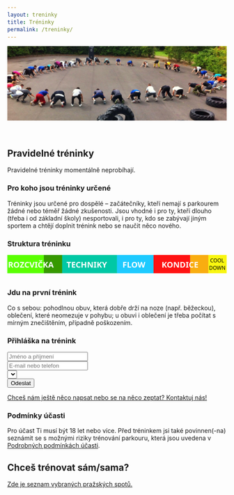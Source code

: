 ```yaml
---
layout: treninky
title: Tréninky
permalink: /treninky/
---
```


<script src="//code.jquery.com/jquery-1.11.3.min.js"></script>

<a href="#" class="image fit"><img src="/images/training.jpg" alt="" /></a>

<a id="pravidelne"></a>

   

## Pravidelné tréninky

Pravidelné tréninky momentálně neprobíhají.

<!-- <a href="#prihlaska" class="button special">Přihlas se zde</a> -->

### Pro koho jsou tréninky určené

Tréninky jsou určené pro dospělé – začátečníky, kteří nemají s parkourem žádné nebo téměř žádné zkušenosti. Jsou vhodné i pro ty, kteří dlouho (třeba i od základní školy) nesportovali, i pro ty, kdo se zabývají jiným sportem a chtějí doplnit trénink nebo se naučit něco nového.

### Struktura tréninku

<div class="svg-container">
<svg id="svg2" xmlns:rdf="http://www.w3.org/1999/02/22-rdf-syntax-ns#" xmlns="http://www.w3.org/2000/svg" version="1.1" xmlns:cc="http://creativecommons.org/ns#" xmlns:dc="http://purl.org/dc/elements/1.1/" xmlns:xlink="//www.w3.org/1999/xlink" viewBox="0 0 600 60" preserveAspectRatio="xMinYMin meet" class="svg-content">
<metadata id="metadata6"><rdf:RDF><cc:Work rdf:about=""><dc:format>image/svg+xml</dc:format><dc:type rdf:resource="http://purl.org/dc/dcmitype/StillImage"/><dc:title/></cc:Work></rdf:RDF></metadata>

<rect height="50" width="100" fill="#5aff00"/>
<rect height="50" width="50" x="100" fill="#369900"/>
<a xlink:href="/rozcvicka"><text x="2" y="35" font-weight="bold" font-size="22px" font-family="Sans" fill="#ffffff">ROZCVIČKA</text></a>                    

<rect height="50" width="150" x="150" fill="#00c8a5"/>
<a xlink:href="/techniky"><text x="162" y="35" font-weight="bold" font-size="22px" font-family="Sans" fill="#ffffff">TECHNIKY</text></a>                    

<rect height="50" width="100" x="300" fill="#1dcaff"/>
<a xlink:href="/flow"><text x="315" y="35" font-weight="bold" font-size="22px" font-family="Sans" fill="#ffffff">FLOW</text></a>                    

<rect height="50" width="100" x="400" fill="#ff1212"/>
<rect height="50" width="50" x="500" fill="#f9ad10"/>
<a xlink:href="/kondice"><text x="422" y="35" font-weight="bold" font-size="22px" font-family="Sans" fill="#ffffff">KONDICE</text></a>                    

<rect height="50" width="50" x="550" fill="#f9f610"/>
<a xlink:href="/cooldown"><text font-size="14px" font-family="Sans">
<tspan x="555" y="20">COOL</tspan><tspan x="552" y="40">DOWN</tspan></text></a>

</svg>
</div>

### Jdu na první trénink

Co s sebou: pohodlnou obuv, která dobře drží na noze (např. běžeckou), oblečení, které neomezuje v pohybu; u obuvi i oblečení je třeba počítat s mírným znečištěním, případně poškozením.

<a id="prihlaska"></a>

### Přihláška na trénink

<form id="f">
<div class="row uniform 50%">
  <div class="3u 12u$(medium)">
    <input type="text" id="name" placeholder="Jméno a příjmení" />
  </div>
  <div class="3u 12u$(medium)">
    <input type="text" id="contact" placeholder="E-mail nebo telefon" />
  </div>
  <div class="3u 12u$(medium)">
    <div class="select-wrapper">
      <select id="date">
      </select>
    </div>
  </div>
  <div class="3u$ 12u$(medium)">
    <input type="submit" id="btn" value="Odeslat">
  </div>
</div>
</form>

[Chceš nám ještě něco napsat nebo se na něco zeptat? Kontaktuj nás!](/o-nas/#kontakt)

<a id="spoty"></a>

### Podmínky účasti

Pro účast Ti musí být 18 let nebo více. Před tréninkem jsi také povinnen(-na) seznámit se s možnými riziky trénování parkouru, která jsou uvedena v [Podrobných podmínkách účasti](/o-nas/#podminky).

## Chceš trénovat sám/sama?

[Zde je seznam vybraných pražských spotů.](/spoty/)

<script type="text/javascript">
        $(document).ready(function() {
            $('form[id=f]').submit(function(e) {
                e.preventDefault();
                var text = $('#date').val() + ' – ' + $('#name').val() + ' – ' + $('#contact').val();
                var postData = '{"text": "' + text + '", "channel": "#prihlasky"}';
                var btn = $('#btn');
                $.ajax({
                    type: 'POST',
                    cache: false,
                    url: 'https://hooks.slack.com/services/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',
                    data: postData,
                    success: function() {window.location.href = "#";}
                });
                btn.val("Odesláno ✓");
            });
        });
</script>
